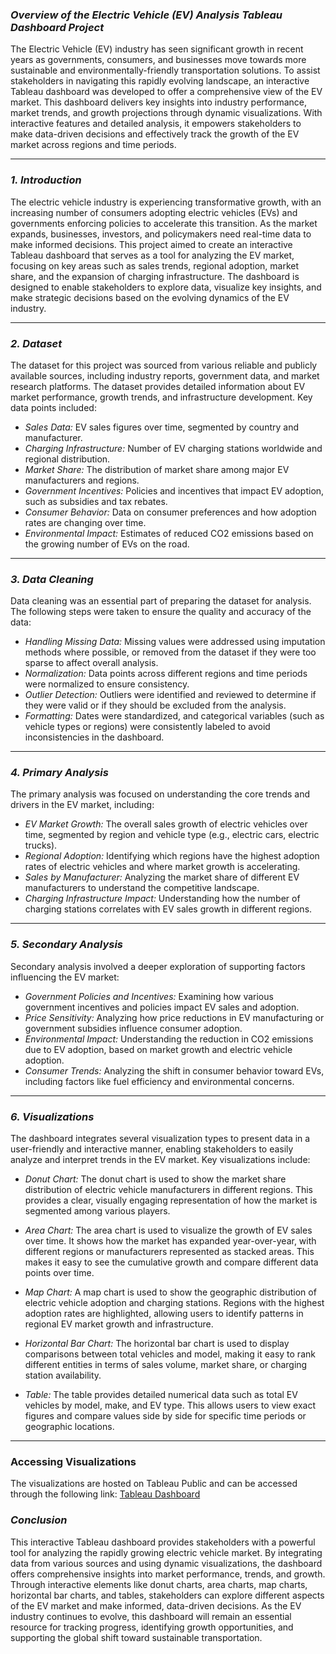 ### *Overview of the Electric Vehicle (EV) Analysis Tableau Dashboard Project*

The Electric Vehicle (EV) industry has seen significant growth in recent years as governments, consumers, and businesses move towards more sustainable and environmentally-friendly transportation solutions. To assist stakeholders in navigating this rapidly evolving landscape, an interactive Tableau dashboard was developed to offer a comprehensive view of the EV market. This dashboard delivers key insights into industry performance, market trends, and growth projections through dynamic visualizations. With interactive features and detailed analysis, it empowers stakeholders to make data-driven decisions and effectively track the growth of the EV market across regions and time periods.

---

### *1. Introduction*

The electric vehicle industry is experiencing transformative growth, with an increasing number of consumers adopting electric vehicles (EVs) and governments enforcing policies to accelerate this transition. As the market expands, businesses, investors, and policymakers need real-time data to make informed decisions. This project aimed to create an interactive Tableau dashboard that serves as a tool for analyzing the EV market, focusing on key areas such as sales trends, regional adoption, market share, and the expansion of charging infrastructure. The dashboard is designed to enable stakeholders to explore data, visualize key insights, and make strategic decisions based on the evolving dynamics of the EV industry.

---

### *2. Dataset*

The dataset for this project was sourced from various reliable and publicly available sources, including industry reports, government data, and market research platforms. The dataset provides detailed information about EV market performance, growth trends, and infrastructure development. Key data points included:
- *Sales Data:* EV sales figures over time, segmented by country and manufacturer.
- *Charging Infrastructure:* Number of EV charging stations worldwide and regional distribution.
- *Market Share:* The distribution of market share among major EV manufacturers and regions.
- *Government Incentives:* Policies and incentives that impact EV adoption, such as subsidies and tax rebates.
- *Consumer Behavior:* Data on consumer preferences and how adoption rates are changing over time.
- *Environmental Impact:* Estimates of reduced CO2 emissions based on the growing number of EVs on the road.

---

### *3. Data Cleaning*

Data cleaning was an essential part of preparing the dataset for analysis. The following steps were taken to ensure the quality and accuracy of the data:
- *Handling Missing Data:* Missing values were addressed using imputation methods where possible, or removed from the dataset if they were too sparse to affect overall analysis.
- *Normalization:* Data points across different regions and time periods were normalized to ensure consistency.
- *Outlier Detection:* Outliers were identified and reviewed to determine if they were valid or if they should be excluded from the analysis.
- *Formatting:* Dates were standardized, and categorical variables (such as vehicle types or regions) were consistently labeled to avoid inconsistencies in the dashboard.

---

### *4. Primary Analysis*

The primary analysis was focused on understanding the core trends and drivers in the EV market, including:
- *EV Market Growth:* The overall sales growth of electric vehicles over time, segmented by region and vehicle type (e.g., electric cars, electric trucks).
- *Regional Adoption:* Identifying which regions have the highest adoption rates of electric vehicles and where market growth is accelerating.
- *Sales by Manufacturer:* Analyzing the market share of different EV manufacturers to understand the competitive landscape.
- *Charging Infrastructure Impact:* Understanding how the number of charging stations correlates with EV sales growth in different regions.

---

### *5. Secondary Analysis*

Secondary analysis involved a deeper exploration of supporting factors influencing the EV market:
- *Government Policies and Incentives:* Examining how various government incentives and policies impact EV sales and adoption.
- *Price Sensitivity:* Analyzing how price reductions in EV manufacturing or government subsidies influence consumer adoption.
- *Environmental Impact:* Understanding the reduction in CO2 emissions due to EV adoption, based on market growth and electric vehicle adoption.
- *Consumer Trends:* Analyzing the shift in consumer behavior toward EVs, including factors like fuel efficiency and environmental concerns.

---


### *6. Visualizations*

The dashboard integrates several visualization types to present data in a user-friendly and interactive manner, enabling stakeholders to easily analyze and interpret trends in the EV market. Key visualizations include:

- *Donut Chart:*
  The donut chart is used to show the market share distribution of electric vehicle manufacturers in different regions. This provides a clear, visually engaging representation of how the market is segmented among various players.

- *Area Chart:*
  The area chart is used to visualize the growth of EV sales over time. It shows how the market has expanded year-over-year, with different regions or manufacturers represented as stacked areas. This makes it easy to see the cumulative growth and compare different data points over time.

- *Map Chart:*
  A map chart is used to show the geographic distribution of electric vehicle adoption and charging stations. Regions with the highest adoption rates are highlighted, allowing users to identify patterns in regional EV market growth and infrastructure.

- *Horizontal Bar Chart:*
  The horizontal bar chart is used to display comparisons between total vehicles and model, making it easy to rank different entities in terms of sales volume, market share, or charging station availability.

- *Table:*
  The table provides detailed numerical data such as total EV vehicles by model, make, and EV type. This allows users to view exact figures and compare values side by side for specific time periods or geographic locations.

---

### Accessing Visualizations
The visualizations are hosted on Tableau Public and can be accessed through the following link: [Tableau Dashboard](https://public.tableau.com/views/ELECTRICVEHICLEPOPULATION_17405547259360/ELECTRICALVEHICLEDATAANALYSIS?:language=en-US&publish=yes&:sid=&:redirect=auth&:display_count=n&:origin=viz_share_link)

### *Conclusion*

This interactive Tableau dashboard provides stakeholders with a powerful tool for analyzing the rapidly growing electric vehicle market. By integrating data from various sources and using dynamic visualizations, the dashboard offers comprehensive insights into market performance, trends, and growth. Through interactive elements like donut charts, area charts, map charts, horizontal bar charts, and tables, stakeholders can explore different aspects of the EV market and make informed, data-driven decisions. As the EV industry continues to evolve, this dashboard will remain an essential resource for tracking progress, identifying growth opportunities, and supporting the global shift toward sustainable transportation.
